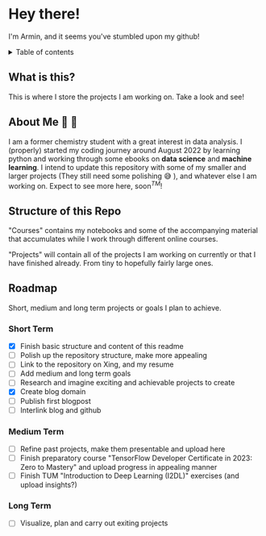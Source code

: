 # Hey there!
I'm Armin, and it seems you've stumbled upon my github!

<details>
  <summary>Table of contents</summary>

1. [What is this?](#what-is-this)
2. [About Me](#about-me)
3. [Structure of this repo](#structure-of-this-repo)   
4. [Roadmap](#roadmap)
    1. [Short Term](#short-term)
    2. [Medium Term](#medium-term)
    3. [Long Term](#long-term)

</details>

## What is this?<a name="what-is-this"></a>

This is where I store the projects I am working on. Take a look and see!

## About Me :test_tube: :lab_coat:<a name="about-me"></a>
I am a former chemistry student with a great interest in data analysis. I (properly) started my coding journey around August 2022 by learning python and working through some ebooks on **data science** and **machine learning**. I intend to update this repository with some of my smaller and larger projects (They still need some polishing :sweat_smile: ), and whatever else I am working on. Expect to see more here, soon<sup>*TM*</sup>!

## Structure of this Repo <a name="structure-of-this-repo"></a>
"Courses" contains my notebooks and some of the accompanying material that accumulates while I work through different online courses.

"Projects" will contain all of the projects I am working on currently or that I have finished already. From tiny to hopefully fairly large ones.

## Roadmap <a name="roadmap"></a>
Short, medium and long term projects or goals I plan to achieve. 

### Short Term <a name="short-term"></a>
 - [x] Finish basic structure and content of this readme
 - [ ] Polish up the repository structure, make more appealing
 - [ ] Link to the repository on Xing, and my resume
 - [ ] Add medium and long term goals
 - [ ] Research and imagine exciting and achievable projects to create
 - [x] Create blog domain
 - [ ] Publish first blogpost
 - [ ] Interlink blog and github

### Medium Term <a name="medium-term"></a>

- [ ] Refine past projects, make them presentable and upload here
- [ ] Finish preparatory course "TensorFlow Developer Certificate in 2023: Zero to Mastery" and upload progress in appealing manner
- [ ] Finish TUM "Introduction to Deep Learning (I2DL)" exercises (and upload insights?)

### Long Term <a name="long-term"></a>
- [ ] Visualize, plan and carry out exiting projects